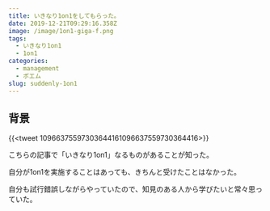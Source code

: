 ```yaml
---
title: いきなり1on1をしてもらった。
date: 2019-12-21T09:29:16.358Z
image: /image/1on1-giga-f.png
tags:
  - いきなり1on1
  - 1on1
categories:
  - management
  - ポエム
slug: suddenly-1on1
---
```

## 背景

{{<tweet 10966375597303644161096637559730364416>}}

こちらの記事で「いきなり1on1」なるものがあることが知った。

自分が1on1を実施することはあっても、きちんと受けたことはなかった。

自分も試行錯誤しながらやっていたので、知見のある人から学びたいと常々思っていた。
